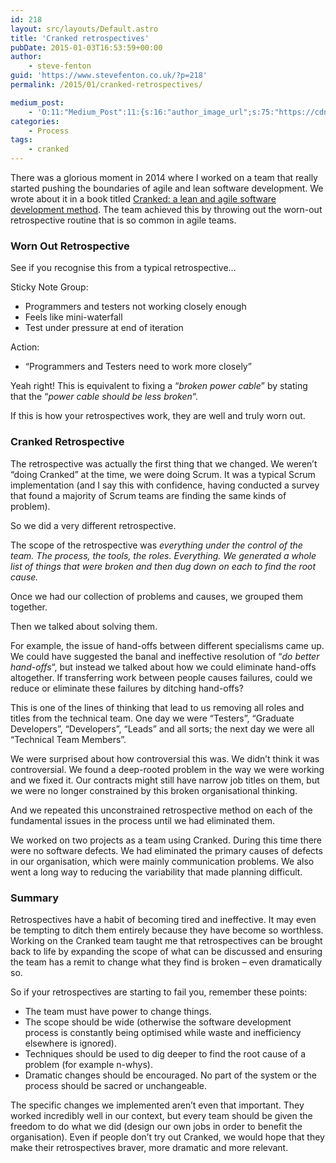 ```yaml
---
id: 218
layout: src/layouts/Default.astro
title: 'Cranked retrospectives'
pubDate: 2015-01-03T16:53:59+00:00
author:
    - steve-fenton
guid: 'https://www.stevefenton.co.uk/?p=218'
permalink: /2015/01/cranked-retrospectives/

medium_post:
    - 'O:11:"Medium_Post":11:{s:16:"author_image_url";s:75:"https://cdn-images-1.medium.com/fit/c/400/400/1*eXkhfEuF41g5W_xnc_ydLA.jpeg";s:10:"author_url";s:38:"https://medium.com/@steve.fenton.co.uk";s:11:"byline_name";N;s:12:"byline_email";N;s:10:"cross_link";s:3:"yes";s:2:"id";s:12:"b4709defd2a4";s:21:"follower_notification";s:3:"yes";s:7:"license";s:19:"all-rights-reserved";s:14:"publication_id";s:2:"-1";s:6:"status";s:5:"draft";s:3:"url";s:51:"https://medium.com/@steve.fenton.co.uk/b4709defd2a4";}'
categories:
    - Process
tags:
    - cranked
---
```


There was a glorious moment in 2014 where I worked on a team that really started pushing the boundaries of agile and lean software development. We wrote about it in a book titled [Cranked: a lean and agile software development method](http://www.amazon.co.uk/Cranked-Martin-Milsom/dp/1291918795/). The team achieved this by throwing out the worn-out retrospective routine that is so common in agile teams.

### Worn Out Retrospective

See if you recognise this from a typical retrospective…

Sticky Note Group:

- Programmers and testers not working closely enough
- Feels like mini-waterfall
- Test under pressure at end of iteration

Action:

- “Programmers and Testers need to work more closely”

Yeah right! This is equivalent to fixing a “*broken power cable*” by stating that the “*power cable should be less broken*“.

If this is how your retrospectives work, they are well and truly worn out.

### Cranked Retrospective

The retrospective was actually the first thing that we changed. We weren’t “doing Cranked” at the time, we were doing Scrum. It was a typical Scrum implementation (and I say this with confidence, having conducted a survey that found a majority of Scrum teams are finding the same kinds of problem).

So we did a very different retrospective.

The scope of the retrospective was *everything under the control of the team. The process, the tools, the roles. Everything. We generated a whole list of things that were broken and then dug down on each to find the root cause.*

Once we had our collection of problems and causes, we grouped them together.

Then we talked about solving them.

For example, the issue of hand-offs between different specialisms came up. We could have suggested the banal and ineffective resolution of “*do better hand-offs*“, but instead we talked about how we could eliminate hand-offs altogether. If transferring work between people causes failures, could we reduce or eliminate these failures by ditching hand-offs?

This is one of the lines of thinking that lead to us removing all roles and titles from the technical team. One day we were “Testers”, “Graduate Developers”, “Developers”, “Leads” and all sorts; the next day we were all “Technical Team Members”.

We were surprised about how controversial this was. We didn’t think it was controversial. We found a deep-rooted problem in the way we were working and we fixed it. Our contracts might still have narrow job titles on them, but we were no longer constrained by this broken organisational thinking.

And we repeated this unconstrained retrospective method on each of the fundamental issues in the process until we had eliminated them.

We worked on two projects as a team using Cranked. During this time there were no software defects. We had eliminated the primary causes of defects in our organisation, which were mainly communication problems. We also went a long way to reducing the variability that made planning difficult.

### Summary

Retrospectives have a habit of becoming tired and ineffective. It may even be tempting to ditch them entirely because they have become so worthless. Working on the Cranked team taught me that retrospectives can be brought back to life by expanding the scope of what can be discussed and ensuring the team has a remit to change what they find is broken – even dramatically so.

So if your retrospectives are starting to fail you, remember these points:

- The team must have power to change things.
- The scope should be wide (otherwise the software development process is constantly being optimised while waste and inefficiency elsewhere is ignored).
- Techniques should be used to dig deeper to find the root cause of a problem (for example n-whys).
- Dramatic changes should be encouraged. No part of the system or the process should be sacred or unchangeable.

The specific changes we implemented aren’t even that important. They worked incredibly well in our context, but every team should be given the freedom to do what we did (design our own jobs in order to benefit the organisation). Even if people don’t try out Cranked, we would hope that they make their retrospectives braver, more dramatic and more relevant.